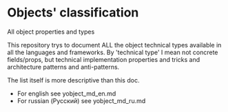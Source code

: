# Objects' classification
All object properties and types

This repository trys to document ALL the object technical types available in all the languages and frameworks.
By 'technical type' I mean not concrete fields/props, but technical implementation properties and tricks and architecture patterns and anti-patterns.

The list itself is more descriptive than this doc.
  - For english see yobject_md_en.md
  - For russian (Русский) see yobject_md_ru.md
